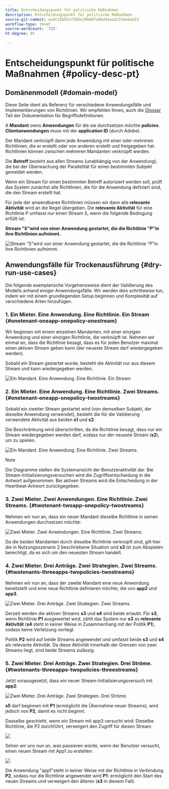 ```yaml
---
title: Entscheidungspunkt für politische Maßnahmen
description: Entscheidungspunkt für politische Maßnahmen
source-git-commit: ac0c15b951f305e29bb8fa0bd45aa2c53de6ad15
workflow-type: tm+mt
source-wordcount: '725'
ht-degree: 0%

---
```



# Entscheidungspunkt für politische Maßnahmen {#policy-desc-pt}

## Domänenmodell {#domain-model}

Diese Seite dient als Referenz für verschiedene Anwendungsfälle und Implementierungen von Richtlinien. Wir empfehlen Ihnen, auch die [Glossar](/help/concurrency-monitoring/cm-glossary.md) Teil der Dokumentation für Begriffsdefinitionen.

A **Mandant** owns **Anwendungen** für die sie durchsetzen möchte **policies**. **Clientanwendungen** muss mit der **application ID** (durch Adobe).

Der Mandant verknüpft dann jede Anwendung mit einer oder mehreren Richtlinien, die er erstellt oder von anderen erstellt und freigegeben hat. Richtlinien können zwischen mehreren Mandanten verknüpft werden.

Die **Betreff** besteht aus allen Streams (unabhängig von der Anwendung), die bei der Überwachung der Parallelität für einen bestimmten Subjekt gemeldet werden.

Wenn ein Stream für einen bestimmten Betreff autorisiert werden soll, prüft das System zunächst alle Richtlinien, die für die Anwendung definiert sind, die den Stream erstellt hat.

Für jede der anwendbaren Richtlinien müssen wir dann alle **relevante Aktivität** wird an die Regel übergeben. Die **relevante Aktivität** für eine Richtlinie P umfasst nur einen Stream S, wenn die folgende Bedingung erfüllt ist:

**Stream &quot;S&quot;wird von einer Anwendung gestartet, die die Richtlinie &quot;P&quot;in ihre Richtlinien aufnimmt.**

![Stream &quot;S&quot;wird von einer Anwendung gestartet, die die Richtlinie &quot;P&quot;in ihre Richtlinien aufnimmt.](assets/pdp-domain-model.png)

## Anwendungsfälle für Trockenausführung {#dry-run-use-cases}

Die folgende exemplarische Vorgehensweise dient der Validierung des Modells anhand einiger Anwendungsfälle. Wir werden dies schrittweise tun, indem wir mit einem grundlegenden Setup beginnen und Komplexität auf verschiedene Arten hinzufügen.

### 1. Ein Mieter. Eine Anwendung. Eine Richtlinie. Ein Stream {#onetenant-oneapp-onepolicy-onestream}

Wir beginnen mit einem einzelnen Mandanten, mit einer einzigen Anwendung und einer einzigen Richtlinie, die verknüpft ist. Nehmen wir einmal an, dass die Richtlinie besagt, dass es für jeden Benutzer maximal einen aktiven Stream geben kann (der neueste Stream darf wiedergegeben werden).

Sobald ein Stream gestartet wurde, besteht die Aktivität nur aus diesem Stream und kann wiedergegeben werden.

![Ein Mandant. Eine Anwendung. Eine Richtlinie. Ein Stream](assets/onetenant-app-policy-stream.png)


### 2. Ein Mieter. Eine Anwendung. Eine Richtlinie. Zwei Streams. {#onetenant-oneapp-onepolicy-twostreams}

Sobald ein zweiter Stream gestartet wird (von demselben Subjekt, der dieselbe Anwendung verwendet), besteht die für die Validierung verwendete Aktivität aus beiden **s1** und **s2**.

Die Beschränkung wird überschritten, da die Richtlinie besagt, dass nur ein Stream wiedergegeben werden darf, sodass nur der neueste Stream (**s2**), um zu spielen.

![Ein Mandant. Eine Anwendung. Eine Richtlinie. Zwei Streams.](assets/tenant-app-policy-twostream.png)

>[!NOTE]
>
>Die Diagramme stellen die Systemansicht der Benutzeraktivität dar. Bei Stream-Initialisierungsversuchen wird die Zugriffsentscheidung in die Antwort aufgenommen. Bei aktiven Streams wird die Entscheidung in der Heartbeat-Antwort zurückgegeben.

### 3. Zwei Mieter. Zwei Anwendungen. Eine Richtlinie. Zwei Streams. {#twotenant-twoapp-onepolicy-twostreams}

Nehmen wir nun an, dass ein neuer Mandant dieselbe Richtlinie in seinen Anwendungen durchsetzen möchte:

![Zwei Mieter. Zwei Anwendungen. Eine Richtlinie. Zwei Streams.](assets/onepolicy-twotenant-app-stream.png)

Da die beiden Mandanten durch dieselbe Richtlinie verknüpft sind, gilt hier die in Nutzungsszenario 2 beschriebene Situation und **s3** ist zum Abspielen berechtigt, da es sich um den neuesten Stream handelt.

### 4. Zwei Mieter. Drei Anträge. Zwei Strategien. Zwei Streams. {#twotenants-threeapps-twopolicies-twostreams}

Nehmen wir nun an, dass der zweite Mandant eine neue Anwendung bereitstellt und eine neue Richtlinie definieren möchte, die von **app2** und **app3**.

![Zwei Mieter. Drei Anträge. Zwei Strategien. Zwei Streams.](assets/twotenant-policies-streams-threeapps.png)

Derzeit werden die aktiven Streams **s3** und **s4** sind beide erlaubt. Für **s3**, wenn Richtlinie **P1** ausgewertet wird, zählt das System nur **s3** as **relevante Aktivität** (**s4** steht in keiner Weise in Zusammenhang mit der Politik **P1**), sodass keine Verletzung vorliegt.

Politik **P2** wird auf beide Streams angewendet und umfasst beide **s3** und **s4** als relevante Aktivität. Da diese Aktivität innerhalb der Grenzen von zwei Streams liegt, sind beide Streams zulässig.

### 5. Zwei Mieter. Drei Anträge. Zwei Strategien. Drei Ströme. {#twotenants-threeapps-twopolicies-threestreams}

Jetzt vorausgesetzt, dass ein neuer Stream-Initialisierungsversuch mit **app2**:

![Zwei Mieter. Drei Anträge. Zwei Strategien. Drei Ströme.](assets/twotenants-policies-threeapps-streams.png)

**s5** darf beginnen mit **P1** (ermöglicht die Übernahme neuer Streams), wird jedoch von **P2**, damit es nicht beginnt.

Dasselbe geschieht, wenn ein Stream mit app3 versucht wird: Dieselbe Richtlinie, die P2 durchführt, verweigert den Zugriff für diesen Stream.

![](assets/stream-init-attempted-app3.png)

Sehen wir uns nun an, was passieren würde, wenn der Benutzer versucht, einen neuen Stream mit App1 zu erstellen:

![](assets/new-stream-with-app1.png)

Die Anwendung &quot;app1&quot;steht in keiner Weise mit der Richtlinie in Verbindung **P2**, sodass nur die Richtlinie angewendet wird **P1**: ermöglicht den Start des neuen Streams und verweigert den älteren (**s3** in diesem Fall).

